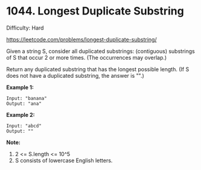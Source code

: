 # 1044. Longest Duplicate Substring

Difficulty: Hard

https://leetcode.com/problems/longest-duplicate-substring/

Given a string S, consider all duplicated substrings: (contiguous) substrings of S that occur 2 or more times.  (The occurrences may overlap.)

Return any duplicated substring that has the longest possible length.  (If S does not have a duplicated substring, the answer is "".)

**Example 1:**
```
Input: "banana"
Output: "ana"
```

**Example 2:**
```
Input: "abcd"
Output: ""
```

**Note:**

1. 2 <= S.length <= 10^5
2. S consists of lowercase English letters.
